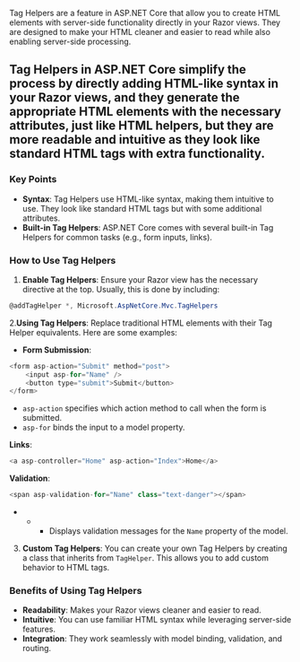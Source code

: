 Tag Helpers are a feature in ASP.NET Core that allow you to create HTML elements with server-side functionality directly in your Razor views. They are designed to make your HTML cleaner and easier to read while also enabling server-side processing.

## Tag Helpers in ASP.NET Core simplify the process by directly adding HTML-like syntax in your Razor views, and they generate the appropriate HTML elements with the necessary attributes, just like HTML helpers, but they are more readable and intuitive as they look like standard HTML tags with extra functionality.

### Key Points

- **Syntax**: Tag Helpers use HTML-like syntax, making them intuitive to use. They look like standard HTML tags but with some additional attributes.
- **Built-in Tag Helpers**: ASP.NET Core comes with several built-in Tag Helpers for common tasks (e.g., form inputs, links).

### How to Use Tag Helpers

1. **Enable Tag Helpers**: Ensure your Razor view has the necessary directive at the top. Usually, this is done by including:
```c#
@addTagHelper *, Microsoft.AspNetCore.Mvc.TagHelpers

```

2.**Using Tag Helpers**: Replace traditional HTML elements with their Tag Helper equivalents. Here are some examples:

- **Form Submission**:
```c#
<form asp-action="Submit" method="post">
    <input asp-for="Name" />
    <button type="submit">Submit</button>
</form>

```

- `asp-action` specifies which action method to call when the form is submitted.
- `asp-for` binds the input to a model property.

**Links**:
```c#
<a asp-controller="Home" asp-action="Index">Home</a>

```

**Validation**:
```c#
<span asp-validation-for="Name" class="text-danger"></span>

```

- - - Displays validation messages for the `Name` property of the model.

3. **Custom Tag Helpers**: You can create your own Tag Helpers by creating a class that inherits from `TagHelper`. This allows you to add custom behavior to HTML tags.

### Benefits of Using Tag Helpers

- **Readability**: Makes your Razor views cleaner and easier to read.
- **Intuitive**: You can use familiar HTML syntax while leveraging server-side features.
- **Integration**: They work seamlessly with model binding, validation, and routing.